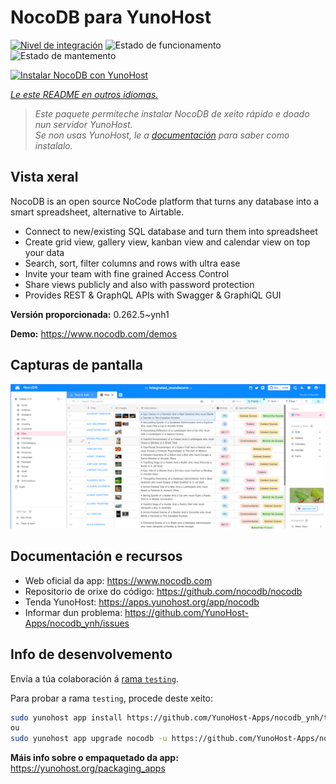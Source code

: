 <!--
NOTA: Este README foi creado automáticamente por <https://github.com/YunoHost/apps/tree/master/tools/readme_generator>
NON debe editarse manualmente.
-->

# NocoDB para YunoHost

[![Nivel de integración](https://apps.yunohost.org/badge/integration/nocodb)](https://ci-apps.yunohost.org/ci/apps/nocodb/)
![Estado de funcionamento](https://apps.yunohost.org/badge/state/nocodb)
![Estado de mantemento](https://apps.yunohost.org/badge/maintained/nocodb)

[![Instalar NocoDB con YunoHost](https://install-app.yunohost.org/install-with-yunohost.svg)](https://install-app.yunohost.org/?app=nocodb)

*[Le este README en outros idiomas.](./ALL_README.md)*

> *Este paquete permíteche instalar NocoDB de xeito rápido e doado nun servidor YunoHost.*  
> *Se non usas YunoHost, le a [documentación](https://yunohost.org/install) para saber como instalalo.*

## Vista xeral

NocoDB is an open source NoCode platform that turns any database into a smart spreadsheet, alternative to Airtable.

* Connect to new/existing SQL database and turn them into spreadsheet
* Create grid view, gallery view, kanban view and calendar view on top your data
* Search, sort, filter columns and rows with ultra ease
* Invite your team with fine grained Access Control
* Share views publicly and also with password protection
* Provides REST & GraphQL APIs with Swagger & GraphiQL GUI


**Versión proporcionada:** 0.262.5~ynh1

**Demo:** <https://www.nocodb.com/demos>

## Capturas de pantalla

![Captura de pantalla de NocoDB](./doc/screenshots/screenshot.png)

## Documentación e recursos

- Web oficial da app: <https://www.nocodb.com>
- Repositorio de orixe do código: <https://github.com/nocodb/nocodb>
- Tenda YunoHost: <https://apps.yunohost.org/app/nocodb>
- Informar dun problema: <https://github.com/YunoHost-Apps/nocodb_ynh/issues>

## Info de desenvolvemento

Envía a túa colaboración á [rama `testing`](https://github.com/YunoHost-Apps/nocodb_ynh/tree/testing).

Para probar a rama `testing`, procede deste xeito:

```bash
sudo yunohost app install https://github.com/YunoHost-Apps/nocodb_ynh/tree/testing --debug
ou
sudo yunohost app upgrade nocodb -u https://github.com/YunoHost-Apps/nocodb_ynh/tree/testing --debug
```

**Máis info sobre o empaquetado da app:** <https://yunohost.org/packaging_apps>
